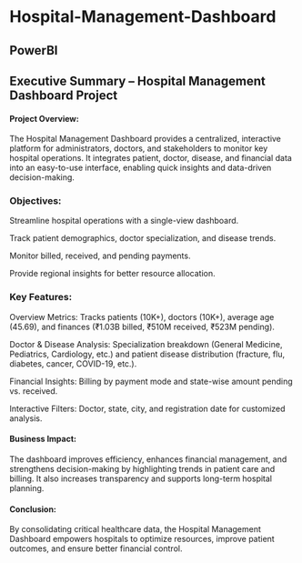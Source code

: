 # Hospital-Management-Dashboard
## PowerBI

## Executive Summary – Hospital Management Dashboard Project
#### Project Overview:

The Hospital Management Dashboard provides a centralized, interactive platform for administrators, doctors, and stakeholders to monitor key hospital operations. 
It integrates patient, doctor, disease, and financial data into an easy-to-use interface, enabling quick insights and data-driven decision-making.

### Objectives:

Streamline hospital operations with a single-view dashboard.

Track patient demographics, doctor specialization, and disease trends.

Monitor billed, received, and pending payments.

Provide regional insights for better resource allocation.

### Key Features:

Overview Metrics: Tracks patients (10K+), doctors (10K+), average age (45.69), and finances (₹1.03B billed, ₹510M received, ₹523M pending).

Doctor & Disease Analysis: Specialization breakdown (General Medicine, Pediatrics, Cardiology, etc.) and patient disease distribution (fracture, flu, diabetes, cancer, COVID-19, etc.).

Financial Insights: Billing by payment mode and state-wise amount pending vs. received.

Interactive Filters: Doctor, state, city, and registration date for customized analysis.

#### Business Impact:

The dashboard improves efficiency, enhances financial management, and strengthens decision-making by highlighting trends in patient care and billing. 
It also increases transparency and supports long-term hospital planning.

#### Conclusion:

By consolidating critical healthcare data, the Hospital Management Dashboard empowers hospitals to optimize resources, 
improve patient outcomes, and ensure better financial control.
